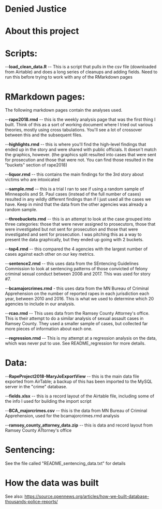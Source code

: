 # Denied Justice


# About this project




# Scripts:
--<strong>load_clean_data.R</strong> --  This is a script that pulls in the csv file (downloaded from Airtable) and does a long series of cleanups and adding fields. Need to run this before trying to work with any of the RMarkdown pages

# RMarkdown pages:
The following markdown pages contain the analyses used.

--<strong>rape2018.rmd</strong> -- this is the weekly analysis page that was the first thing I built. Think of this as a sort of working document where I tried out various theories, mostly using cross tabulations. You'll see a lot of crossover between this and the subsequent files.

--<strong>highlights.rmd</strong> -- this is where you'll find the high-level findings that ended up in the story and were shared with public officials. It doesn't match the graphics, however. (the graphics split resulted into cases that were sent for prosecution and those that were not. You can find those resulted in the "buckets" section of rape2018)

--<strong>liquor.rmd</strong> -- this contains the main findings for the 3rd story about victims who are intoxicated

--<strong>sample.rmd</strong> -- this is a trial I ran to see if using a random sample of Minneapolis and St. Paul cases (instead of the full number of cases) resulted in any wildly different findings than if I just used all the cases we have. Keep in mind that the data from the other agencies was already a random sample.

--<strong>threebuckets.rmd</strong> -- this is an attempt to look at the case grouped into three categories: those that were never assigned to prosecutors, those that were investigated but not sent for prosecution and those that were investigated and sent for prosecution. I was pitching this as a way to present the data graphically, but they ended up going with 2 buckets. 

--<strong>top4.rmd</strong>  -- this compared the 4 agencies with the largest number of cases against each other on our key metrics.

--<strong>sentence2.rmd</strong>  -- this uses data from the SEntencing Guidelines Commission to look at sentencing patterns of those convicted of felony criminal sexual conduct between 2008 and 2017. This was used for story #7.

--<strong>bcamajorcrimes.rmd</strong> - this uses data from the MN Bureau of Criminal Apprehension on the number of reported rapes in each jurisdiction each year, between 2010 and 2016. This is what we used to determine which 20 agencies to include in our analysis.

--<strong>rcao.rmd</strong>  -- This uses data from the Ramsey County Attorney's office. This is their attempt to do a similar analysis of sexual assault cases in Ramsey County. They used a smaller sample of cases, but collected far more pieces of information about each one. 

--<strong>regression.rmd</strong> -- This is my attempt at a regression analysis on the data, which was never put to use. See README_regression for more details.

# Data:
--<strong>RapeProject2018-MaryJoExportView</strong> -- this is the main data file exported from AirTable; a backup of this has been imported to the MySQL server in the "crime" database.

--<strong>fields.xlsx</strong> -- this is a record layout of the Airtable file, including some of the info I used for building the import script

--<strong>BCA_majorcrimes.csv</strong> -- this is the data from MN Bureau of Criminal Apprehension, used for the bcamajorcrimes.rmd analysis

--<strong>ramsey_county_attorney_data.zip</strong> -- this is data and record layout from Ramsey County ATtorney's office


# Sentencing:
See the file called "README_sentencing_data.txt" for details


# How the data was built

See also: https://source.opennews.org/articles/how-we-built-database-thousands-police-reports/



